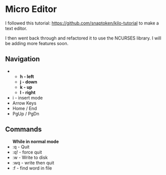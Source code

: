 # Micro Editor
I followed this tutorial: https://github.com/snaptoken/kilo-tutorial to make a text editor. 

I then went back through and refactored it to use the NCURSES library. I will be adding more features soon.

## Navigation
<ul>
    <li>
        <ul>
            <b><li>h - left</li>
            <li>j - down</li>
            <li>k - up</li>
            <li>l - right</li></b>
        </ul>
    </li>
    <li>i - insert mode</li>
    <li>Arrow Keys</li>
    <li>Home / End</li>
    <li>PgUp / PgDn</li>
</ul>

## Commands

<ul>
    <span><b>While in normal mode</b></span>
    <li>:q - Quit</li>
    <li>:q! - force quit
    <li>:w - Write to disk</li>
    <li>:wq - write then quit</li>
    <li>:f - find word in file</li>
</ul>

